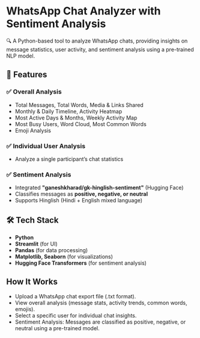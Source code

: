 # WhatsApp Chat Analyzer with Sentiment Analysis  

🔍 A Python-based tool to analyze WhatsApp chats, providing insights on message statistics, user activity, and sentiment analysis using a pre-trained NLP model.  

## 🚀 Features  

### ✅ Overall Analysis  
- Total Messages, Total Words, Media & Links Shared  
- Monthly & Daily Timeline, Activity Heatmap  
- Most Active Days & Months, Weekly Activity Map  
- Most Busy Users, Word Cloud, Most Common Words  
- Emoji Analysis  

### ✅ Individual User Analysis  
- Analyze a single participant’s chat statistics  

### ✅ Sentiment Analysis  
- Integrated **"ganeshkharad/gk-hinglish-sentiment"** (Hugging Face)  
- Classifies messages as **positive, negative, or neutral**  
- Supports Hinglish (Hindi + English mixed language)  

## 🛠️ Tech Stack  
- **Python**  
- **Streamlit** (for UI)  
- **Pandas** (for data processing)  
- **Matplotlib, Seaborn** (for visualizations)  
- **Hugging Face Transformers** (for sentiment analysis)  

## How It Works
- Upload a WhatsApp chat export file (.txt format).
- View overall analysis (message stats, activity trends, common words, emojis).
- Select a specific user for individual chat insights.
- Sentiment Analysis: Messages are classified as positive, negative, or neutral using a pre-trained model.
